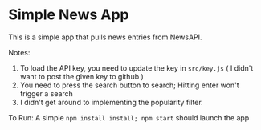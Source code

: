 Simple News App
===============

This is a simple app that pulls news entries from NewsAPI.

Notes:
1. To load the API key, you need to update the key in `src/key.js` ( I didn't want to post the given key to github )
2. You need to press the search button to search; Hitting enter won't trigger a search
3. I didn't get around to implementing the popularity filter.

To Run:
A simple `npm install install; npm start` should launch the app
